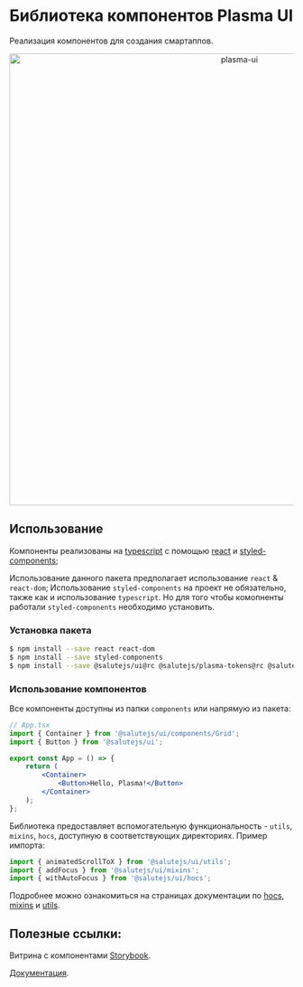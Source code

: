 # Библиотека компонентов Plasma UI

Реализация компонентов для создания смартаппов.

<p align="center">
  <img width="800" src="https://user-images.githubusercontent.com/1813468/98609687-ea20fc80-22fe-11eb-8d84-cd26385f01ed.png" alt="plasma-ui" />
</p>

## Использование

Компоненты реализованы на [typescript](https://www.typescriptlang.org/) с помощью [react](https://reactjs.org/) и [styled-components](https://styled-components.com/);

Использование данного пакета предполагает использование `react` & `react-dom`;
Использование `styled-components` на проект не обязательно, также как и использование `typescript`.
Но для того чтобы комопненты работали `styled-components` необходимо установить.

### Установка пакета

```bash
$ npm install --save react react-dom
$ npm install --save styled-components
$ npm install --save @salutejs/ui@rc @salutejs/plasma-tokens@rc @salutejs/plasma-icons@rc
```

### Использование компонентов

Все компоненты доступны из папки `components` или напрямую из пакета:

```jsx
// App.tsx
import { Container } from '@salutejs/ui/components/Grid';
import { Button } from '@salutejs/ui';

export const App = () => {
    return (
        <Container>
            <Button>Hello, Plasma!</Button>
        </Container>
    );
};
```

Библиотека предоставляет вспомогательную функциональность - `utils`, `mixins`, `hocs`, доступную в соответствующих директориях.
Пример импорта:

```jsx
import { animatedScrollToX } from '@salutejs/ui/utils';
import { addFocus } from '@salutejs/ui/mixins';
import { withAutoFocus } from '@salutejs/ui/hocs';
```

Подробнее можно ознакомиться на страницах документации по [hocs](https://bit.ly/3vC4IZE), [mixins](https://bit.ly/3Lk4ayb) и [utils](https://bit.ly/3w0POwr).

## Полезные ссылки:

Витрина с компонентами [Storybook](https://rc--5f96ec813d800900227e3b93.chromatic.com).

[Документация](https://bit.ly/36MIrA0).
